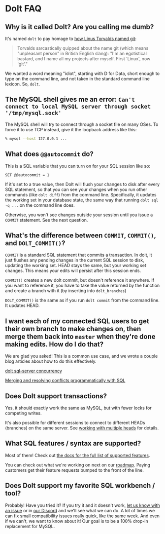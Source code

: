 # Dolt FAQ

## Why is it called Dolt? Are you calling me dumb?

It's named `dolt` to pay homage to [how Linus Torvalds named
git](https://en.wikipedia.org/wiki/Git#Naming):

> Torvalds sarcastically quipped about the name git (which means
> "unpleasant person" in British English slang): "I'm an egotistical
> bastard, and I name all my projects after myself. First 'Linux',
> now 'git'."

We wanted a word meaning "idiot", starting with D for Data,
short enough to type on the command line, and
not taken in the standard command line lexicon. So,
`dolt`.

## The MySQL shell gives me an error: `Can't connect to local MySQL server through socket '/tmp/mysql.sock'`

The MySQL shell will try to connect through a socket file on many OSes.
To force it to use TCP instead, give it the loopback address like this:

```bash
% mysql --host 127.0.0.1 ...
```

## What does `@@autocommit` do?

This is a SQL variable that you can turn on for your SQL session like so:

`SET @@autocommit = 1`

If it's set to a true value, then Dolt will flush your changes to disk
after every SQL statement, so that you can see your changes when you
run other commands (like `dolt diff`) from the command
line. Specifically, it updates the working set in your database state,
the same way that running `dolt sql -q ...` on the command line does.

Otherwise, you won't see changes outside your session until you issue
a `COMMIT` statement. See the next question.

## What's the difference between `COMMIT`, `COMMIT()`, and `DOLT_COMMIT()`?

`COMMIT` is a standard SQL statement that commits a transaction. In
dolt, it just flushes any pending changes in the current SQL session
to disk, updating the working set. HEAD stays the same, but your
working set changes. This means your edits will persist after this
session ends.

`COMMIT()` creates a new dolt commit, but doesn't reference it
anywhere. If you want to reference it, you have to take the value
returned by the function and create a branch with it (by inserting
into `dolt_branches`)

`DOLT_COMMIT()` is the same as if you run `dolt commit` from the
command line. It updates HEAD.

## I want each of my connected SQL users to get their own branch to make changes on, then merge them back into `master` when they're done making edits. How do I do that?

We are glad you asked! This is a common use case, and we wrote a
couple blog articles about how to do this effectively.

[dolt sql-server
concurrency](https://www.dolthub.com/blog/2021-03-12-dolt-sql-server-concurrency/)

[Merging and resolving conflicts programmatically with
SQL](https://www.dolthub.com/blog/2021-03-15-programmatic-merge-and-resolve/)

## Does Dolt support transactions?

Yes, it should exactly work the same as MySQL, but with fewer locks for competing writes.

It's also possible for different sessions to connect to different HEADs (branches) on
the same server. See [working with multiple heads](https://docs.dolthub.com/reference/sql/branches#detatched-head-mode)
for details.

## What SQL features / syntax are supported?

Most of them! Check out [the docs for the full list of supported
features](https://docs.dolthub.com/reference/sql/support).

You can check out what we're working on next on our
[roadmap](roadmap.md). Paying customers get their feature requests
bumped to the front of the line.

## Does Dolt support my favorite SQL workbench / tool?

Probably! Have you tried it? If you try it and it doesn't work, [let
us know with an issue](https://github.com/dolthub/dolt/issues) or in
[our Discord](https://discord.com/invite/RFwfYpu) and we'll see what
we can do. A lot of times we can fix small compatibility issues really
quick, like the same week. And even if we can't, we want to know about
it! Our goal is to be a 100% drop-in replacement for MySQL.
